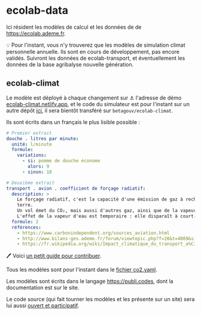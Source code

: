 # ecolab-data

Ici résident les modèles de calcul et les données de de https://ecolab.ademe.fr.

:bulb: Pour l'instant, vous n'y trouverez que les modèles de simulation climat personnelle annuelle. Ils sont en cours de développement, pas encore validés. Suivront les données de ecolab-transport, et éventuellement les données de la base agribalyse nouvelle génération.

## ecolab-climat
Le modèle est déployé à chaque changement sur :anchor: l'adresse de démo [ecolab-climat.netlify.app](https://ecolab-climat.netlify.app/), et le code du simulateur est pour l'instant sur un autre dépôt [ici](https://github.com/laem/futureco/pull/65), il sera bientôt transféré sur `betagouv/ecolab-climat`.



Ils sont écrits dans un français le plus lisible possible : 

```yaml
# Premier extrait 
douche . litres par minute:
  unité: l/minute
  formule:
    variations:
      - si: pomme de douche économe
        alors: 9
      - sinon: 18

# Deuxième extrait 
transport . avion . coefficient de forçage radiatif:
  description: >
    Le forçage radiatif, c'est la capacité d'une émission de gaz à rechauffer la
    terre.
    Un vol émet du CO₂, mais aussi d'autres gaz, ainsi que de la vapeur libérée en haute altitude. Le forçage radiatif de ces émissions est conséquent et doit donc être pris en compte, mais c'est une estimation très compliquée.
    L'effet de la vapeur d'eau est temporaire : elle disparaît à court-terme par rapport au CO₂ qui reste très longtemps présent. Son effet n'en reste pas moins massif.
  formule: 2
  références:
    - https://www.carbonindependent.org/sources_aviation.html
    - http://www.bilans-ges.ademe.fr/forum/viewtopic.php?f=20&t=4009&sid=dea7e08c81c2f723b803d27e7e2a8797
    - https://fr.wikipedia.org/wiki/Impact_climatique_du_transport_a%C3%A9rien#Pond%C3%A9ration_des_%C3%A9missions

```

:pen: Voici [un petit guide pour contribuer](https://github.com/laem/futureco-data/blob/master/CONTRIBUTING.md).

Tous les modèles sont pour l'instant dans le [fichier co2.yaml](https://github.com/laem/futureco-data/blob/master/co2.yaml).

Les modèles sont écrits dans le langage https://publi.codes, dont la documentation est sur le site.

Le code source (qui fait tourner les modèles et les présente sur un site) sera lui aussi [ouvert et participatif](https://github.com/betagouv/ecolab-climat).
